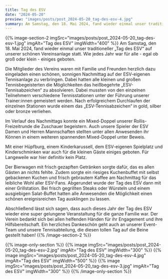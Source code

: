 ```yaml
---
title: Tag des ESV
date: "2024-05-20"
preview: "images/posts/post_2024-05-20_tag-des-esv-4.jpg"
summary: Am Samstag, den 18. Mai 2024, fand wieder einmal unser traditioneller „Tag des ESV“ auf unserer schönen Vereinsanlage statt. Wie jedes Jahr war für alle - egal ob groß oder klein - einiges geboten.
---
```


{{% image-section-2 imgSrc="images/posts/post_2024-05-20_tag-des-esv-1.jpg" imgAlt="Tag des ESV" imgWidth="400" %}}
Am Samstag, den 18. Mai 2024, fand wieder einmal unser traditioneller „Tag des ESV“ auf unserer schönen Vereinsanlage statt. Wie jedes Jahr war für alle - egal ob groß oder klein - einiges geboten.

Die Mitglieder des Vereins waren mit Familie und Freunden herzlich dazu eingeladen einen schönen, sonnigen Nachmittag auf der ESV-eigenen Tennisanlage zu verbringen. Dabei hatten alle kleinen und großen Tennisbegeisterten die Möglichkeiten das heißbegehrte „ESV-Tennisabzeichen“ zu absolvieren. Dabei mussten von den einzelnen Teilnehmern verschiedene Tennisstationen unter der Führung unserer Trainer:innen gemeistert werden. Nach erfolgreichem Durchlaufen der einzelnen Stationen wurde einem das „ESV-Tennisabzeichen“ in gold, silber oder bronze verliehen.

Im Verlauf des Nachmittags konnte ein Mixed-Doppel unserer Rollis-Freizeitrunde die Zuschauer begeistern. Auch unsere Spieler der ESV Damen und Herren Mannschaften stellten unter allen Anwesenden ihr Können in einem weiteren spannenden Mixed-Doppel unter Beweis.

Mit einer Hüpfburg, einem Kinderkarussell, dem ESV-eigenen Spielplatz und Kinderschminken war auch für die kleinen Gäste einiges geboten. Für Langeweile war hier definitiv kein Platz.

Der Bierwagen mit frisch gezapften Getränken sorgte dafür, das es allen Gästen an nichts fehlte. Zudem sorgte ein riesiges Kuchenbuffet mit selbst gebackenen Kuchen und frisch gebrautem Kaffee am Nachmittag für das leibliche Wohl aller ESV-Fans. Abgerundet wurde der Tag des ESV dann mit einer Grillstation. Bei frisch gegrillten Steaks oder Würsteln und einem ausgiebigen Salat-Buffet hatten alle Anwesenden die Möglichkeit einen schönen ereignisreichen Tag ausklingen zu lassen.

Abschließend lässt sich sagen, dass auch dieses Jahr der Tag des ESV wieder eine super gelungene Veranstaltung für die ganze Familie war. Der Verein bedankt sich bei allen helfenden Händen für ihr Engagement und ihre Hilfsbereitschaft. Ein herzliches Dankeschön geht auch an unserer Event-Team und unsere Tennisabteilung, die diesen tollen Tag auf die Beine gestellt haben!
{{% /image-section-2 %}}

{{% image-only-section %}}
{{% image imgSrc="images/posts/post_2024-05-20_tag-des-esv-2.jpg" imgAlt="Tag des ESV" imgWidth="300" %}}
{{% image imgSrc="images/posts/post_2024-05-20_tag-des-esv-4.jpg" imgAlt="Tag des ESV" imgWidth="500" %}}
{{% image imgSrc="images/posts/post_2024-05-20_tag-des-esv-3.jpg" imgAlt="Tag des ESV" imgWidth="300" %}}
{{% /image-only-section %}}
